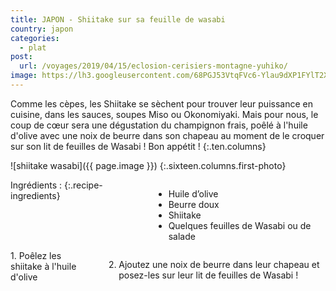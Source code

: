 ```yaml
---
title: JAPON - Shiitake sur sa feuille de wasabi
country: japon
categories:
  - plat
post:
  url: /voyages/2019/04/15/eclosion-cerisiers-montagne-yuhiko/
image: https://lh3.googleusercontent.com/68PGJ53VtqFVc6-Ylau9dXP1FYlT2XbVoZfa09S0ffV_VU3AA0idY5iOEQcJg9slHYW3McSEPwTLdZQ3JcR4KkyciPJnHKJw0lejP5yxcnzDaUMPAU30jXxLlkj7UFJ1KE1vV_pyJmHe0uC-hm3EXUdgbaYk8EC-X0CIRozReHAyuZDOtriehJdlffNAOrF12cW5eQf1hFC2CkJN1SO09kMO75ZJA-OWGC3vduUE8A84xroOgTFaSSTh2Tbqapq_SyVX222RHO5HN8qOm0I-ENWw0mHxYWCA3isdgD2vHLive0oijKrfqJxe0JwoUGjHKB9oipBcxr4jOCTFN1hxh9sU6bzkeFOTWeOSTt_FNHSW7e_FbthL0h3K9_TjZuJa2_UQFLST43IwKdw_B4pTxWtnip3-3IxrHHa1mw282n2UZRvFeKAQxe0LjAN7NuG8Gg7hcqnGOPgwWa4x2UeY_CLo1Egp3n7Z4P10Nax6Bj5hoMnDld57ouBBjiOi6eWNRYjuC_279tuCJbvAx5PMqJD7xmVbdj3mAQ2oe1diDK3VKxCRyWtQXk8YRGNTCI941dj6O6ndqbjiJxraIYiQm0uWaeL79FdpSJZja8VIc1_KSN9tKtGv_PJ-y4-I4cKT0ktZLH4jTU4bJEOS0kfgPi19xp8ZAEj-oJRwb_D7rK-MIl1tLFgTpYHUb4Y8IKwkilzo_tX3YTHBNECqUgvuoWbhBldEzg3onWUWr6O50rork9Ee=w900
---
```


Comme les cèpes, les Shiitake se sèchent pour trouver leur puissance en cuisine, dans les sauces, soupes Miso ou Okonomiyaki. Mais pour nous, le coup de cœur sera une dégustation du champignon frais, poêlé à l'huile d'olive avec une noix de beurre dans son chapeau au moment de le croquer sur son lit de feuilles de Wasabi ! Bon appétit !
{:.ten.columns}

<!--fin extrait-->

![shiitake wasabi]({{ page.image }})
{:.sixteen.columns.first-photo}

<div class="four columns" markdown="1">
Ingrédients :
{:.recipe-ingredients}

-  Huile d’olive
- Beurre doux
- Shiitake
- Quelques feuilles de Wasabi ou de salade
</div>

<div class="ten columns" markdown="1">
1. Poêlez les shiitake à l'huile d'olive

2. Ajoutez une noix de beurre dans leur chapeau et posez-les sur leur lit de feuilles de Wasabi !
</div>
